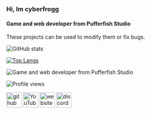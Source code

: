 ### Hi, Im cyberfrogg
#### Game and web developer from Pufferfish Studio

These projects can be used to modify them or fix bugs.

![GitHub stats](https://github-readme-stats.vercel.app/api?username=cyberfrogg&show_icons=true)  

[![Top Langs](https://github-readme-stats.vercel.app/api/top-langs/?username=cyberfrogg)](https://github.com/anuraghazra/github-readme-stats)


![Game and web developer from Pufferfish Studio](https://pufferfishstudio.xyz/media/6.png)

![Profile views](https://gpvc.arturio.dev/cyberfrogg)  

[<img src='https://cdn.jsdelivr.net/npm/simple-icons@3.0.1/icons/github.svg' alt='github' height='40'>](https://github.com/cyberfrogg)  [<img src='https://cdn.jsdelivr.net/npm/simple-icons@3.0.1/icons/youtube.svg' alt='YouTube' height='40'>](https://www.youtube.com/channel/UC90chXb-PS_NKBTgO9E4ghQ)  [<img src='https://cdn.jsdelivr.net/npm/simple-icons@3.0.1/icons/icloud.svg' alt='website' height='40'>](https://pufferfishstudio.xyz/)  [<img src='https://cdn.jsdelivr.net/npm/simple-icons@3.0.1/icons/discord.svg' alt='discord' height='40'>](https://discord.gg/y6t3ndqWac)  
